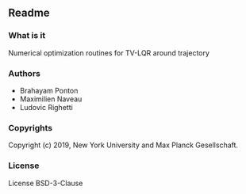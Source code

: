 <!-- [![continuous integration](https://raw.githubusercontent.com/MPI-IS-BambooAgent/sw_badges/master/badges/plans/corerobotics/tag.svg?sanitize=true)](url) -->

Readme
------

### What is it

Numerical optimization routines for TV-LQR around trajectory

### Authors

- Brahayam Ponton
- Maximilien Naveau
- Ludovic Righetti

### Copyrights

Copyright (c) 2019, New York University and Max Planck Gesellschaft.

### License

License BSD-3-Clause
